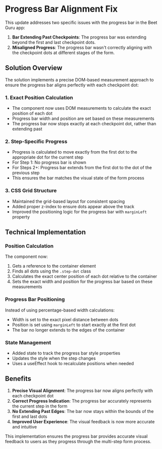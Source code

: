 # Progress Bar Alignment Fix

This update addresses two specific issues with the progress bar in the Beet Guru app:

1. **Bar Extending Past Checkpoints**: The progress bar was extending beyond the first and last checkpoint dots.
2. **Misaligned Progress**: The progress bar wasn't correctly aligning with the checkpoint dots at different stages of the form.

## Solution Overview

The solution implements a precise DOM-based measurement approach to ensure the progress bar aligns perfectly with each checkpoint dot:

### 1. Exact Position Calculation

- The component now uses DOM measurements to calculate the exact position of each dot
- Progress bar width and position are set based on these measurements
- The progress bar now stops exactly at each checkpoint dot, rather than extending past

### 2. Step-Specific Progress

- Progress is calculated to move exactly from the first dot to the appropriate dot for the current step
- For Step 1: No progress bar is shown
- For Steps 2+: Progress bar extends from the first dot to the dot of the previous step
- This ensures the bar matches the visual state of the form process

### 3. CSS Grid Structure

- Maintained the grid-based layout for consistent spacing
- Added proper z-index to ensure dots appear above the track
- Improved the positioning logic for the progress bar with `marginLeft` property

## Technical Implementation

### Position Calculation

The component now:

1. Gets a reference to the container element
2. Finds all dots using the `.step-dot` class
3. Calculates the exact center position of each dot relative to the container
4. Sets the exact width and position for the progress bar based on these measurements

### Progress Bar Positioning

Instead of using percentage-based width calculations:

- Width is set to the exact pixel distance between dots
- Position is set using `marginLeft` to start exactly at the first dot
- The bar no longer extends to the edges of the container

### State Management

- Added state to track the progress bar style properties
- Updates the style when the step changes
- Uses a useEffect hook to recalculate positions when needed

## Benefits

1. **Precise Visual Alignment**: The progress bar now aligns perfectly with each checkpoint dot
2. **Correct Progress Indication**: The progress bar accurately represents the current step in the form
3. **No Extending Past Edges**: The bar now stays within the bounds of the first and last dots
4. **Improved User Experience**: The visual feedback is now more accurate and intuitive

This implementation ensures the progress bar provides accurate visual feedback to users as they progress through the multi-step form process.
